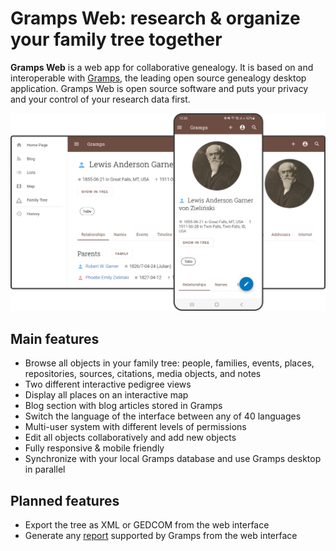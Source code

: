 # Gramps Web: research & organize your family tree together

**Gramps Web** is a web app for collaborative genealogy. It is based on and interoperable with [Gramps](https://gramps-project.org/blog/), the leading open source genealogy desktop application. Gramps Web is open source software and puts your privacy and your control of your research data first.

![](screenshot.png)

## Main features

- Browse all objects in your family tree: people, families, events, places, repositories, sources, citations, media objects, and notes
- Two different interactive pedigree views
- Display all places on an interactive map
- Blog section with blog articles stored in Gramps
- Switch the language of the interface between any of 40 languages
- Multi-user system with different levels of permissions
- Edit all objects collaboratively and add new objects
- Fully responsive & mobile friendly
- Synchronize with your local Gramps database and use Gramps desktop in parallel

## Planned features

- Export the tree as XML or GEDCOM from the web interface
- Generate any [report](https://gramps-project.org/wiki/index.php/Gramps_5.1_Wiki_Manual_-_Reports) supported by Gramps from the web interface

